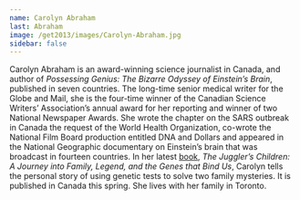 ```yaml
---
name: Carolyn Abraham
last: Abraham
image: /get2013/images/Carolyn-Abraham.jpg
sidebar: false
---
```


Carolyn Abraham is an award-winning science journalist in Canada, and author of _Possessing Genius: The Bizarre Odyssey of Einstein’s Brain_, published in seven countries. The long-time senior medical writer for the Globe and Mail, she is the four-time winner of the Canadian Science Writers’ Association’s annual award for her reporting and winner of two National Newspaper Awards. She wrote the chapter on the SARS outbreak in Canada the request of the World Health Organization, co-wrote the National Film Board production entitled DNA and Dollars and appeared in the National Geographic documentary on Einstein’s brain that was broadcast in fourteen countries. In her latest [book](http://www.randomhouse.ca/books/277/the-juggler-s-children-by-carolyn-abraham), _The Juggler’s Children: A Journey into Family, Legend, and the Genes that Bind Us_, Carolyn tells the personal story of using genetic tests to solve two family mysteries. It is published in Canada this spring. She lives with her family in Toronto.
